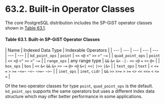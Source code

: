 # 63.2. Built-in Operator Classes

The core PostgreSQL distribution includes the SP-GiST operator classes shown in [Table 63.1](https://www.postgresql.org/docs/10/static/spgist-builtin-opclasses.html#SPGIST-BUILTIN-OPCLASSES-TABLE).

#### **Table 63.1. Built-in SP-GiST Operator Classes**

| Name | Indexed Data Type | Indexable Operators |
| --- | --- | --- | --- | --- | --- | --- |
| `kd_point_ops` | `point` | `<<` `<@` `<^` `>>` `>^` `~=` |
| `quad_point_ops` | `point` | `<<` `<@` `<^` `>>` `>^` `~=` |
| `range_ops` | any range type | `&&` `&<` `&>` `-|-` `<<` `<@` `=` `>>` `@>` |
| `box_ops` | `box` | `<<` `&<` `&&` `&>` `>>` `~=` `@>` `<@` `&<|` `<<|` `|>>` `|&>` |
| `text_ops` | `text` | `<` `<=` `=` `>` `>=` `~<=~` `~<~` `~>=~` `~>~` |
| `inet_ops` | `inet`, `cidr` | `&&` `>>` `>>=` `>` `>=` `<>` `<<` `<<=` `<` `<=` `=` |

Of the two operator classes for type `point`, `quad_point_ops` is the default. `kd_point_ops` supports the same operators but uses a different index data structure which may offer better performance in some applications.

